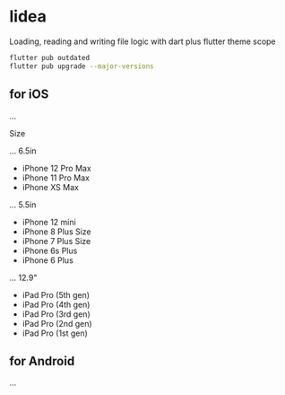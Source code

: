 # lidea

Loading, reading and writing file logic with dart plus flutter theme scope

```bash
flutter pub outdated
flutter pub upgrade --major-versions
```

## for iOS

...

Size

... 6.5in

- iPhone 12 Pro Max
- iPhone 11 Pro Max
- iPhone XS Max

... 5.5in

- iPhone 12 mini
- iPhone 8 Plus Size
- iPhone 7 Plus Size
- iPhone 6s Plus
- iPhone 6 Plus

... 12.9"

- iPad Pro (5th gen)
- iPad Pro (4th gen)
- iPad Pro (3rd gen)
- iPad Pro (2nd gen)
- iPad Pro (1st gen)


## for Android

...

```bash
```
